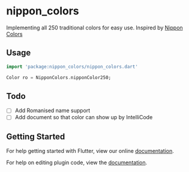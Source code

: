 # nippon_colors

Implementing all 250 traditional colors for easy use. Inspired by [Nippon Colors](https://nipponcolors.com/)

## Usage
```dart
import 'package:nippon_colors/nippon_colors.dart'

Color ro = NipponColors.nipponColor250;

```

## Todo
- [ ] Add Romanised name support
- [ ] Add document so that color can show up by IntelliCode

## Getting Started

For help getting started with Flutter, view our online
[documentation](http://flutter.io/).

For help on editing plugin code, view the [documentation](https://flutter.io/platform-plugins/#edit-code).